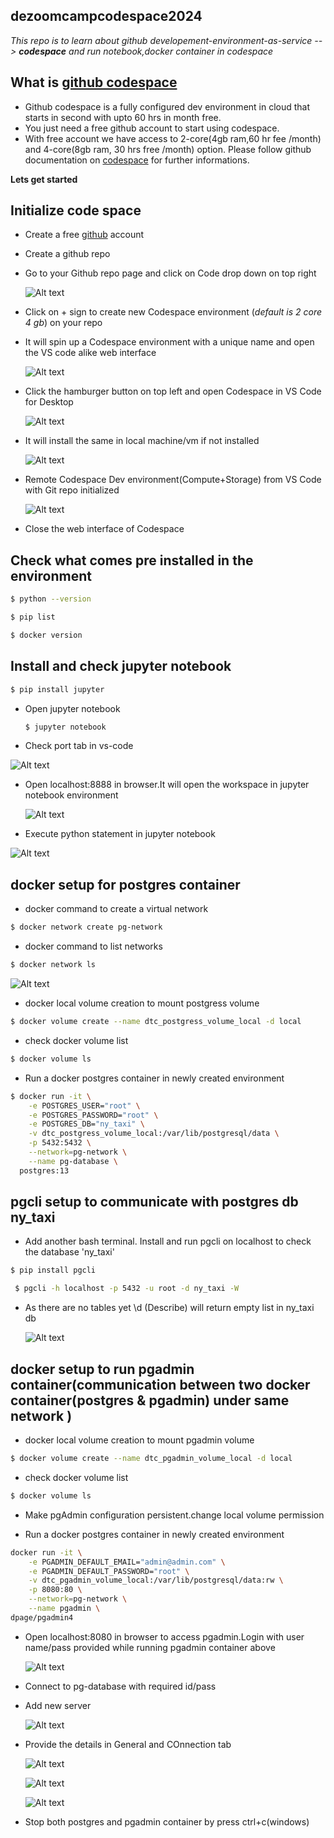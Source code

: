 ## dezoomcampcodespace2024
_This repo is to learn about github developement-environment-as-service --> **_codespace_** and run notebook,docker container in codespace_

## What is [github codespace](https://github.com/features/codespaces)

* Github codespace is a fully configured dev environment in cloud that starts in second with upto 60 hrs in month free.
* You just need a free github account to start using codespace.
* With free account we have access to 2-core(4gb ram,60 hr fee /month) and 4-core(8gb ram, 30 hrs free /month) option.
Please follow github documentation on [codespace][def11] for further informations.

**Lets get started**

## Initialize code space

* Create a free [github](https://github.com/) account
* Create a github repo
* Go to your Github repo page and click on Code drop down on top right
  
  ![Alt text][def2]
* Click on + sign to create new Codespace environment (_default is 2 core 4 gb_) on your repo
* It will spin up a Codespace environment with a unique name and open the VS code alike web interface
  
  ![Alt text][def3]
* Click the hamburger button on top left and open Codespace in VS Code for Desktop
  
  ![Alt text][def4]
* It will install the same in local machine/vm if not installed
  
  ![Alt text][def5]
* Remote Codespace Dev environment(Compute+Storage) from VS Code with Git repo initialized
  
  ![Alt text][def6]

* Close the web interface of Codespace
## Check what comes pre installed in the environment

```sh
$ python --version
```
```sh
$ pip list
```
```sh
$ docker version
```
## Install and check jupyter notebook

```sh
$ pip install jupyter
```
* Open jupyter notebook
  ```sh
  $ jupyter notebook
  ```
* Check port tab in vs-code

![Alt text][def7]
* Open localhost:8888 in browser.It will open the workspace in jupyter notebook environment
  
  ![Alt text][def8]

* Execute python statement in jupyter notebook

![Alt text][def9]

## docker setup for postgres container

* docker command to create a virtual network

```bash
$ docker network create pg-network
```
* docker command to list networks
  
```bash
$ docker network ls
```
![Alt text][def]

* docker local volume creation to mount postgress volume
```sh
$ docker volume create --name dtc_postgress_volume_local -d local
```
* check docker volume list
```sh
$ docker volume ls
```
* Run a docker postgres  container in newly created environment
```sh
$ docker run -it \
    -e POSTGRES_USER="root" \
    -e POSTGRES_PASSWORD="root" \
    -e POSTGRES_DB="ny_taxi" \
    -v dtc_postgress_volume_local:/var/lib/postgresql/data \
    -p 5432:5432 \
    --network=pg-network \
    --name pg-database \
  postgres:13
```
## pgcli setup to communicate with postgres db ny_taxi

* Add another bash terminal. Install and run pgcli on localhost to check the database 'ny_taxi'
```sh
$ pip install pgcli
```
```sh
 $ pgcli -h localhost -p 5432 -u root -d ny_taxi -W
```
* As there are no tables yet \d (Describe) will return empty list in ny_taxi db
  
  ![Alt text][def10]

## docker setup to run pgadmin container(communication between two docker container(postgres & pgadmin) under same network )
* docker local volume creation to mount pgadmin volume
```sh
$ docker volume create --name dtc_pgadmin_volume_local -d local
```
* check docker volume list
```sh
$ docker volume ls
```
* Make pgAdmin configuration persistent.change local volume permission

* Run a docker postgres  container in newly created environment
  
```sh
docker run -it \
    -e PGADMIN_DEFAULT_EMAIL="admin@admin.com" \
    -e PGADMIN_DEFAULT_PASSWORD="root" \
    -v dtc_pgadmin_volume_local:/var/lib/postgresql/data:rw \
    -p 8080:80 \
    --network=pg-network \
    --name pgadmin \
dpage/pgadmin4
```
* Open localhost:8080 in browser to access pgadmin.Login with user name/pass provided while running pgadmin container above
  
  ![Alt text][def12]

* Connect to pg-database with required id/pass

* Add new server

  ![Alt text][def13]  

* Provide the details in General and COnnection tab
  
  ![Alt text][def14]

  ![Alt text][def15]

  ![Alt text][def16]

* Stop both postgres  and pgadmin container by press ctrl+c(windows)

[def]: ./Images/image.png
[def2]: ./Images/image1.png
[def3]: ./Images/image3.png
[def4]: /Images/image4.png
[def5]: ./Images/image5.png
[def6]: ./Images/image6.png
[def7]: ./Images/image7.png
[def8]: ./Images/image8.png
[def9]: ./Images/image9.png
[def10]: ./Images/image10.png
[def11]: https://docs.github.com/en/codespaces/overview
[def12]: ./Images/image11.png
[def13]: ./Images/image12.png
[def14]: ./Images/image13.png
[def15]: ./Images/image14.png
[def16]: ./Images/image15.png

